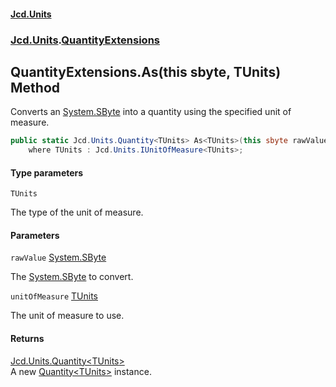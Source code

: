 #### [Jcd.Units](index.md 'index')
### [Jcd.Units](Jcd.Units.md 'Jcd.Units').[QuantityExtensions](Jcd.Units.QuantityExtensions.md 'Jcd.Units.QuantityExtensions')

## QuantityExtensions.As<TUnits>(this sbyte, TUnits) Method

Converts an [System.SByte](https://docs.microsoft.com/en-us/dotnet/api/System.SByte 'System.SByte') into a quantity using the specified unit of measure.

```csharp
public static Jcd.Units.Quantity<TUnits> As<TUnits>(this sbyte rawValue, TUnits unitOfMeasure)
    where TUnits : Jcd.Units.IUnitOfMeasure<TUnits>;
```
#### Type parameters

<a name='Jcd.Units.QuantityExtensions.As_TUnits_(thissbyte,TUnits).TUnits'></a>

`TUnits`

The type of the unit of measure.
#### Parameters

<a name='Jcd.Units.QuantityExtensions.As_TUnits_(thissbyte,TUnits).rawValue'></a>

`rawValue` [System.SByte](https://docs.microsoft.com/en-us/dotnet/api/System.SByte 'System.SByte')

The [System.SByte](https://docs.microsoft.com/en-us/dotnet/api/System.SByte 'System.SByte') to convert.

<a name='Jcd.Units.QuantityExtensions.As_TUnits_(thissbyte,TUnits).unitOfMeasure'></a>

`unitOfMeasure` [TUnits](Jcd.Units.QuantityExtensions.As_TUnits_(thissbyte,TUnits).md#Jcd.Units.QuantityExtensions.As_TUnits_(thissbyte,TUnits).TUnits 'Jcd.Units.QuantityExtensions.As<TUnits>(this sbyte, TUnits).TUnits')

The unit of measure to use.

#### Returns
[Jcd.Units.Quantity&lt;](Jcd.Units.Quantity_TUnits_.md 'Jcd.Units.Quantity<TUnits>')[TUnits](Jcd.Units.QuantityExtensions.As_TUnits_(thissbyte,TUnits).md#Jcd.Units.QuantityExtensions.As_TUnits_(thissbyte,TUnits).TUnits 'Jcd.Units.QuantityExtensions.As<TUnits>(this sbyte, TUnits).TUnits')[&gt;](Jcd.Units.Quantity_TUnits_.md 'Jcd.Units.Quantity<TUnits>')  
A new [Quantity&lt;TUnits&gt;](Jcd.Units.Quantity_TUnits_.md 'Jcd.Units.Quantity<TUnits>') instance.